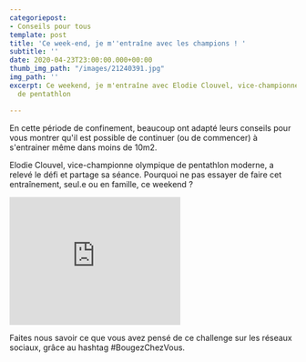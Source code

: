```yaml
---
categoriepost:
- Conseils pour tous
template: post
title: 'Ce week-end, je m''entraîne avec les champions ! '
subtitle: ''
date: 2020-04-23T23:00:00.000+00:00
thumb_img_path: "/images/21240391.jpg"
img_path: ''
excerpt: Ce weekend, je m'entraîne avec Elodie Clouvel, vice-championne olympique
  de pentathlon

---
```

En cette période de confinement, beaucoup ont adapté leurs conseils pour vous montrer qu'il est possible de continuer (ou de commencer) à s'entrainer même dans moins de 10m2.

Elodie Clouvel, vice-championne olympique de pentathlon moderne, a relevé le défi et partage sa séance. Pourquoi ne pas essayer de faire cet entraînement, seul.e ou en famille, ce weekend ?

<body>
<iframe src="https://player.vimeo.com/video/411423622" width="300" height="225" frameborder="0" allow="autoplay; fullscreen" allowfullscreen></iframe>
</body>

Faites nous savoir ce que vous  avez pensé de ce challenge sur les réseaux sociaux, grâce au hashtag #BougezChezVous.